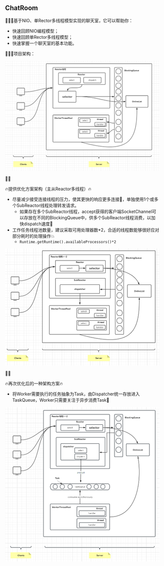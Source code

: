 ## ChatRoom

🚀🚀🚀基于NIO、单Rector多线程模型实现的聊天室，它可以帮助你：

- 快速回顾NIO编程模型；
- 快速回顾单Rector多线程模型；
- 快速掌握一个聊天室的基本功能。

🚀🚀🚀项目架构：

 ![Project Structure](https://github.com/MagicFollower/chatroom/blob/main/docs/img/structure.png)

🚩🚩

🔥提供优化方案架构（主从Reactor多线程）🔥

- 尽量减少接受连接线程的压力，使其更快的响应更多连接🚀，单独使用1个或多个SubReactor线程处理转发请求。
  - 如果存在多个SubReactor线程，accept获得的客户端SocketChannel可以存放在不同的BlockingQueue中，供多个SubReactor线程消费，以加快dispatch速度🚀
- 工作任务线程池数量，建议采取可用处理器数*2，合适的线程数能够很好应对部分耗时的处理操作💥
  - ```Runtime.getRuntime().availableProcessors()*2```

 ![Project Structure](https://github.com/MagicFollower/chatroom/blob/main/docs/img/update-structure.png)

🚩🚩

🔥再次优化后的一种架构方案🔥

- 将Worker需要执行的任务抽象为Task，由Dispatcher统一存放进入TaskQueue，Worker只需要关注于异步消费Task🚀

 ![Project Structure](https://github.com/MagicFollower/chatroom/blob/main/docs/img/update-structure-2.png)

